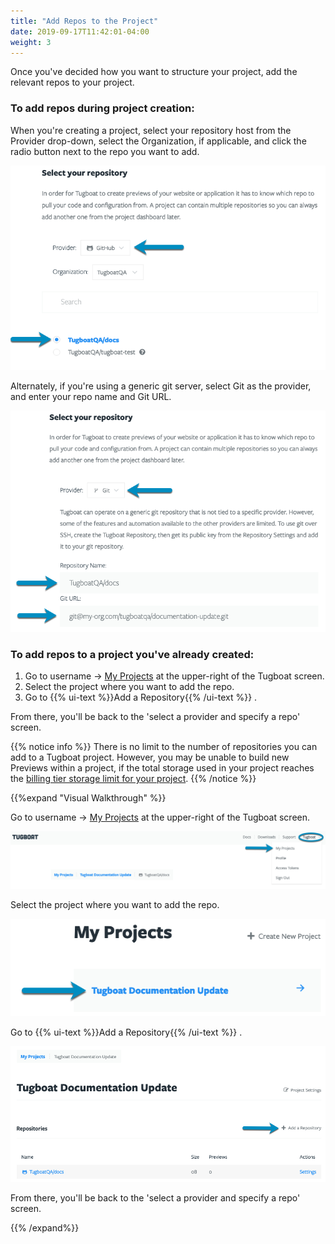 ```yaml
---
title: "Add Repos to the Project"
date: 2019-09-17T11:42:01-04:00
weight: 3
---
```


Once you've decided how you want to structure your project, add the relevant repos to your project.

### To add repos during project creation:

When you're creating a project, select your repository host from the Provider drop-down, select the Organization, if
applicable, and click the radio button next to the repo you want to add.

![Select Provider and repo](../../_images/add-repos-to-project-select-repo.png)

Alternately, if you're using a generic git server, select Git as the provider, and enter your repo name and Git URL.

![Specify generic git server](../../_images/add-repos-to-project-generic-git-provider.png)

### To add repos to a project you've already created:

1. Go to username -> [My Projects](https://dashboard.tugboat.qa/projects) at the upper-right of the Tugboat screen.
2. Select the project where you want to add the repo.
3. Go to {{% ui-text %}}Add a Repository{{% /ui-text %}} .

From there, you'll be back to the 'select a provider and specify a repo' screen.

{{% notice info %}} There is no limit to the number of repositories you can add to a Tugboat project. However, you may
be unable to build new Previews within a project, if the total storage used in your project reaches the
[billing tier storage limit for your project](/tugboat-billing/tugboat-pricing/#how-does-tugboat-pricing-work).
{{% /notice %}}

{{%expand "Visual Walkthrough" %}}

Go to username -> [My Projects](https://dashboard.tugboat.qa/projects) at the upper-right of the Tugboat screen.

![My Projects](../../_images/go-to-user-my-projects.png)

Select the project where you want to add the repo.

![Select the project](../../_images/select-a-project.png)

Go to {{% ui-text %}}Add a Repository{{% /ui-text %}} .

![Go to Add a Repository](../../_images/go-to-add-a-repository.png)

From there, you'll be back to the 'select a provider and specify a repo' screen.

{{% /expand%}}
